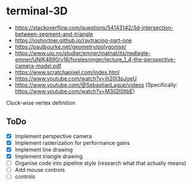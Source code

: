 # terminal-3D

- https://stackoverflow.com/questions/54143142/3d-intersection-between-segment-and-triangle
- https://joshortner.github.io/raytracing-part-one
- https://paulbourke.net/geometry/polygonise/
- https://www.uio.no/studier/emner/matnat/its/nedlagte-emner/UNIK4690/v16/forelesninger/lecture_1_4-the-perspective-camera-model.pdf
- https://www.scratchapixel.com/index.html
- https://www.youtube.com/watch?v=ih20l3pJoeU
- https://www.youtube.com/@SebastianLague/videos (Specifically: https://www.youtube.com/watch?v=M3iI2l0ltbE)

Clock-wise vertex definition

## ToDo

- [x] Implement perspective camera
- [x] Implement rasterization for performance gains
- [x] Implement line drawing
- [x] Implement triangle drawing
- [ ] Organise code into pipeline style (research what that actually means)
- [ ] Add mouse controls
- [ ] controls
